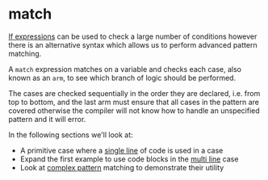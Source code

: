# match

[If expressions](if-expressions.md) can be used to check a large number of conditions however there is an alternative syntax which allows us to perform advanced pattern matching.

A `match` expression matches on a variable and checks each case, also known as an `arm`, to see which branch of logic should be performed. 

The cases are checked sequentially in the order they are declared, i.e. from top to bottom, and the last arm must ensure that all cases in the pattern are covered otherwise the compiler will not know how to handle an unspecified pattern and it will error.

In the following sections we'll look at:

- A primitive case where a [single line](single-line.md) of code is used in a case
- Expand the first example to use code blocks in the [multi line](multi-line.md) case
- Look at [complex pattern](complex/index.md) matching to demonstrate their utility
